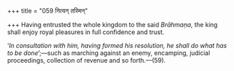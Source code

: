 +++
title = "059 नित्यन् तस्मिन्"

+++
Having entrusted the whole kingdom to the said *Brāhmaṇa*, the king
shall enjoy royal pleasures in full confidence and trust.

‘*In consultation with him, having formed his resolution, he shall do
what has to be done*’;—such as marching against an enemy, encamping,
judicial proceedings, collection of revenue and so forth.—(59).



